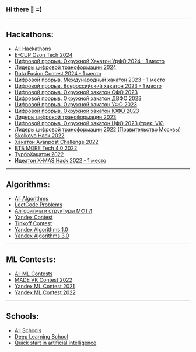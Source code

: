### Hi there 👋 =)
***
## Hackathons:
- [All Hackathons](../../../Hackathons)
- [E-CUP Ozon Tech 2024](../../../Hack_OZON_2024) 
- [Цифровой прорыв. Окружной Хакатон УрФО 2024 - 1 место](../../../Hack_AI_StroyClass_2024)
- [Лидеры цифровой трансформации 2024](../../../Hack_Leaders_2024)
- [Data Fusion Contest 2024 - 1 место](../../../Hack_ODS_2024)
- [Цифровой прорыв. Международный хакатон 2023 - 1 место](../../../Hack_AI_BurgerKing)
- [Цифровой прорыв. Всероссийский хакатон 2023 - 1 место](../../../Hack_AI_Samolet_2023)
- [Цифровой прорыв. Окружной хакатон СФО 2023](../../../Hack_AI_WildNature_2023)
- [Цифровой прорыв. Окружной хакатон ДВФО 2023](../../../Hack_AI_RZHD_2023)
- [Цифровой прорыв. Окружной хакатон УФО 2023](../../../Hack_AI_MosStroy_2023)
- [Цифровой прорыв. Окружной хакатон ЮФО 2023](../../../Hack_AI_CentralBank_2023)
- [Лидеры цифровой трансформации 2023](../../../Hack_Leaders_2023)
- [Цифровой прорыв. Окружной хакатон ЦФО 2023 (трек: VK)](../../../Hack_AI_VK_2023)
- [Лидеры цифровой трансформации 2022 (Правительство Москвы)](../../../Hack_Leaders_2022)
- [Skolkovo Hack 2022](../../../Hack_Skolkovo_2022)
- [Хакатон Avanpost Challenge 2022](../../../Hack_Avanpost_2022)
- [ВТБ MORE Tech 4.0 2022](../../../Hack_VTB_MORE_Tech_4)
- [ТурбоХакатон 2022](../../../Hack_TurboHack_2022)
- [Идеатон X-MAS Hack 2022 - 1 место](../../../Hack_Ideaton_XMas_2022)

***
## Algorithms:
- [All Algorithms](../../../Algorithms)
- [LeetCode Problems](../../../Algorithms/tree/master/leet_code)
- [Алгоритмы и структуры МФТИ](../../../Algorithms/tree/master/mipt_lections/mipt_lections/)
- [Yandex Contest](../../../Yandex_Contest)
- [Tinkoff Contest](../../../Tinkoff_Algorithms)
- [Yandex Algorithms 1.0](../../../Yandex_Contest/tree/main/Yandex_Algorithms_1_0)
- [Yandex Algorithms 3.0](../../../Yandex_Contest/tree/main/Yandex_Algorithms_3_0 (2023))

***
## ML Contests:
- [All ML Contests](../../../Contest)
- [MADE VK Contest 2022](../../../Contest/tree/master/MADE)
- [Yandex ML Contest 2021](../../../Yandex_Contest/tree/main/ML_Contest_2021)
- [Yandex ML Contest 2022](../../../Yandex_Contest/tree/main/ML_Contest_2022)


***
## Schools:
- [All Schools](../../../School)
- [Deep Learning School](../../../School/tree/master/dls)
- [Quick start in artificial intelligence](../../../School/tree/master/quick_start_ml_mipt)



<!--
**TimeNtWait/TimeNtWait** is a ✨ _special_ ✨ repository because its `README.md` (this file) appears on your GitHub profile.

Here are some ideas to get you started:

- 🔭 I’m currently working on ...
- 🌱 I’m currently learning ...
- 👯 I’m looking to collaborate on ...
- 🤔 I’m looking for help with ...
- 💬 Ask me about ...
- 📫 How to reach me: ...
- 😄 Pronouns: ...
- ⚡ Fun fact: ...
-->
